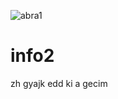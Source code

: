 ![abra1](https://user-images.githubusercontent.com/100494350/165185702-53eb7f4f-6f8a-48bd-a597-d8d7dcfba41d.png)
# info2
zh gyajk edd ki a gecim

